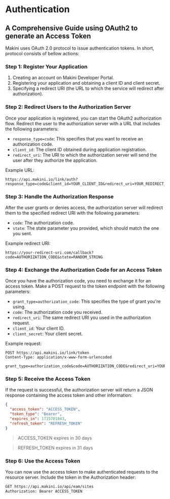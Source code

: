 # Authentication

## A Comprehensive Guide using OAuth2 to generate an Access Token

Makini uses OAuth 2.0 protocol to issue authentication tokens. In short, protocol consists of bellow actions:

### Step 1: Register Your Application

1. Creating an account on Makini Developer Portal.
2. Registering your application and obtaining a client ID and client secret.
3. Specifying a redirect URI (the URL to which the service will redirect after authorization).

### Step 2: Redirect Users to the Authorization Server

Once your application is registered, you can start the OAuth2 authorization flow. Redirect the user to the authorization server with a URL that includes the following parameters:

- `response_type=code`: This specifies that you want to receive an authorization code.
- `client_id`: The client ID obtained during application registration.
- `redirect_uri`: The URI to which the authorization server will send the user after they authorize the application.

Example URL:

```
https://api.makini.io/link/auth?response_type=code&client_id=YOUR_CLIENT_ID&redirect_uri=YOUR_REDIRECT_URI&state=RANDOM_STRING
```

### Step 3: Handle the Authorization Response

After the user grants or denies access, the authorization server will redirect them to the specified redirect URI with the following parameters:

- `code`: The authorization code.
- `state`: The state parameter you provided, which should match the one you sent.

Example redirect URI:

```
https://your-redirect-uri.com/callback?code=AUTHORIZATION_CODE&state=RANDOM_STRING
```

### Step 4: Exchange the Authorization Code for an Access Token

Once you have the authorization code, you need to exchange it for an access token. Make a POST request to the token endpoint with the following parameters:

- `grant_type=authorization_code`: This specifies the type of grant you're using.
- `code`: The authorization code you received.
- `redirect_uri`: The same redirect URI you used in the authorization request.
- `client_id`: Your client ID.
- `client_secret`: Your client secret.

Example request:

```
POST https://api.makini.io/link/token
Content-Type: application/x-www-form-urlencoded

grant_type=authorization_code&code=AUTHORIZATION_CODE&redirect_uri=YOUR_REDIRECT_URI&client_id=YOUR_CLIENT_ID&client_secret=YOUR_CLIENT_SECRET
```

### Step 5: Receive the Access Token

If the request is successful, the authorization server will return a JSON response containing the access token and other information:

```json
{
  "access_token": "ACCESS_TOKEN",
  "token_type": "Bearer",
  "expires_in": 1715701843,
  "refresh_token": "REFRESH_TOKEN"
}
```

> ACCESS_TOKEN expires in 30 days

> REFRESH_TOKEN expires in 31 days

### Step 6: Use the Access Token

You can now use the access token to make authenticated requests to the resource server. Include the token in the Authorization header:

```bash
GET https://api.makini.io/api/eam/sites
Authorization: Bearer ACCESS_TOKEN
```

